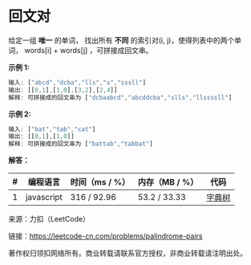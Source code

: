 # 回文对

给定一组 **唯一** 的单词， 找出所有 **不同** 的索引对(i, j)，使得列表中的两个单词， words[i] + words[j] ，可拼接成回文串。

**示例 1:**

``` javascript
输入: ["abcd","dcba","lls","s","sssll"]
输出: [[0,1],[1,0],[3,2],[2,4]] 
解释: 可拼接成的回文串为 ["dcbaabcd","abcddcba","slls","llssssll"]
```

**示例 2:**

``` javascript
输入: ["bat","tab","cat"]
输出: [[0,1],[1,0]] 
解释: 可拼接成的回文串为 ["battab","tabbat"]
```

**解答：**

**#**|**编程语言**|**时间（ms / %）**|**内存（MB / %）**|**代码**
--|--|--|--|--
1|javascript|316 / 92.96|53.2 / 33.33|[字典树](./javascript/ac_v1.js)

来源：力扣（LeetCode）

链接：https://leetcode-cn.com/problems/palindrome-pairs

著作权归领扣网络所有。商业转载请联系官方授权，非商业转载请注明出处。
